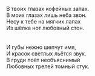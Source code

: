 В твоих глазах кофейных запах.<br />
В моих глазах лишь неба звон.<br />
Несу к тебе на мягких лапах<br />
Из шёлка нот любовный стон.<br />
<br />
<br />
И губы нежно шепчут имя,<br />
И красок светлых льётся звук.<br />
В груди поёт необъяснимый<br />
Любовных трелей томный стук.